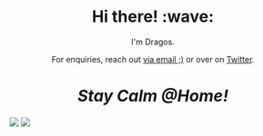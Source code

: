 <!-- 
### Hi there 👋


Here are some ideas to get you started:

- 🔭 I’m currently working on ... [Vue.js Workshops](https://vuejsworkshops.com)
- 🌱 I’m currently learning ... Vue.js and Netlify functions
- 👯 I’m looking to collaborate on ...Vue.js
- 🤔 I’m looking for help with ...
- 💬 Ask me about ... Anything
- 📫 How to reach me: ... <a href="mailto:stefanescu.dragos@gmail.com?subject=[Github]">via email ;)</a>
- 😄 Pronouns: ...
-->
<!-- - ⚡ Fun fact: ... -->

<!--
![Imhotepper's github stats](https://github-readme-stats.vercel.app/api?username=imhotepper&count_private=true&show_icons=true&theme=gruvbox)



<img align="center" src="https://github-readme-stats.vercel.app/api?username=imhotepper&count_private=true&show_icons=true&theme=gruvbox" />
<img align="center" src="https://github-readme-stats.vercel.app/api/top-langs/?username=imhotepper&theme=gruvbox" />

![](https://img.shields.io/badge/<WORD_ON_LEFT>-<WORD_ON_RIGHT>-informational?style=flat&logo=<LOGO_NAME>&logoColor=white&color=2bbc8a)

-->


<h1 align='center'> Hi there! :wave:</h1>
<p align='center'>
I'm Dragos.
</p>
<p align='center'>For enquiries, reach out <a href="mailto:stefanescu.dragos@gmail.com?subject=[Github]">via email ;)</a> or over on <a href="https://twitter.com/imhotepp">Twitter</a>.</p>

<h1 align='center'><i>Stay Calm @Home!</i></h1>



<div id="container">
<img align="center" src="https://github-readme-stats.vercel.app/api/top-langs/?username=imhotepper&theme=gruvbox" />
<img align="center" src="https://github-readme-stats.vercel.app/api?username=imhotepper&count_private=true&show_icons=true&theme=gruvbox" />

</div>



<!--
Hi !

#container {
    height:100px;
    line-height:100px;
}

#container img {
    vertical-align:middle;
    max-height:100%;
}

-->
